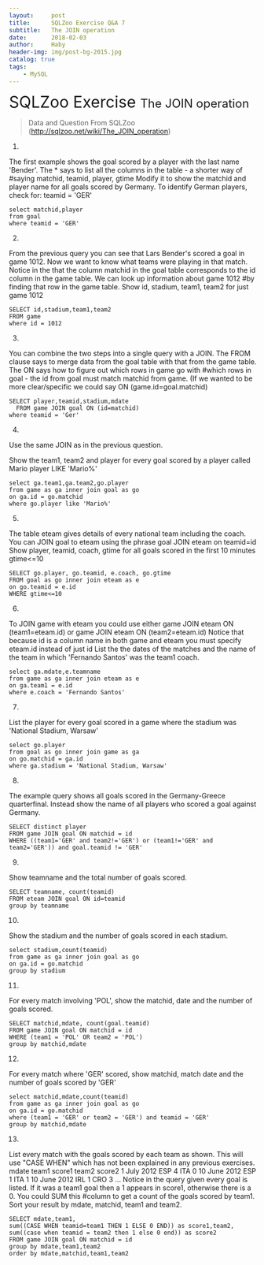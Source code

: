 ```yaml
---
layout:     post
title:      SQLZoo Exercise Q&A 7
subtitle:   The JOIN operation
date:       2018-02-03
author:     Haby
header-img: img/post-bg-2015.jpg
catalog: true
tags:
    - MySQL
---
```

<font size = '6'> SQLZoo Exercise </font>
<font size = '5'>  The JOIN operation </font>

> Data and Question From SQLZoo (http://sqlzoo.net/wiki/The_JOIN_operation)

1.
The first example shows the goal scored by a player with the last name 'Bender'. The * says to list all the columns in the table - a shorter way of #saying matchid, teamid, player, gtime Modify it to show the matchid and player name for all goals scored by Germany. To identify German players, check for: teamid = 'GER'

    select matchid,player
    from goal
    where teamid = 'GER'


2.
From the previous query you can see that Lars Bender's scored a goal in game 1012. Now we want to know what teams were playing in that match.
Notice in the that the column matchid in the goal table corresponds to the id column in the game table. We can look up information about game 1012 #by finding that row in the game table.
Show id, stadium, team1, team2 for just game 1012


    SELECT id,stadium,team1,team2
    FROM game
    where id = 1012


3.
You can combine the two steps into a single query with a JOIN.
The FROM clause says to merge data from the goal table with that from the game table. The ON says how to figure out which rows in game go with #which rows in goal - the id from goal must match matchid from game. (If we wanted to be more clear/specific we could say
ON (game.id=goal.matchid)

    SELECT player,teamid,stadium,mdate
      FROM game JOIN goal ON (id=matchid)
    where teamid = 'Ger'


4.
Use the same JOIN as in the previous question.

Show the team1, team2 and player for every goal scored by a player called Mario player LIKE 'Mario%'

    select ga.team1,ga.team2,go.player
    from game as ga inner join goal as go
    on ga.id = go.matchid
    where go.player like 'Mario%'


5.
The table eteam gives details of every national team including the coach. You can JOIN goal to eteam using the phrase goal JOIN eteam on teamid=id
Show player, teamid, coach, gtime for all goals scored in the first 10 minutes gtime<=10

    SELECT go.player, go.teamid, e.coach, go.gtime
    FROM goal as go inner join eteam as e
    on go.teamid = e.id
    WHERE gtime<=10


6.
To JOIN game with eteam you could use either
game JOIN eteam ON (team1=eteam.id) or game JOIN eteam ON (team2=eteam.id)
Notice that because id is a column name in both game and eteam you must specify eteam.id instead of just id
List the the dates of the matches and the name of the team in which 'Fernando Santos' was the team1 coach.

    select ga.mdate,e.teamname
    from game as ga inner join eteam as e
    on ga.team1 = e.id
    where e.coach = 'Fernando Santos'


7.
List the player for every goal scored in a game where the stadium was 'National Stadium, Warsaw'

    select go.player
    from goal as go inner join game as ga
    on go.matchid = ga.id
    where ga.stadium = 'National Stadium, Warsaw'


8.
The example query shows all goals scored in the Germany-Greece quarterfinal.
Instead show the name of all players who scored a goal against Germany.

    SELECT distinct player
    FROM game JOIN goal ON matchid = id
    WHERE ((team1='GER' and team2!='GER') or (team1!='GER' and team2='GER')) and goal.teamid != 'GER'


9.
Show teamname and the total number of goals scored.

    SELECT teamname, count(teamid)
    FROM eteam JOIN goal ON id=teamid
    group by teamname


10.
Show the stadium and the number of goals scored in each stadium.

    select stadium,count(teamid)
    from game as ga inner join goal as go
    on ga.id = go.matchid
    group by stadium


11.
For every match involving 'POL', show the matchid, date and the number of goals scored.

    SELECT matchid,mdate, count(goal.teamid)
    FROM game JOIN goal ON matchid = id
    WHERE (team1 = 'POL' OR team2 = 'POL')
    group by matchid,mdate


12.
For every match where 'GER' scored, show matchid, match date and the number of goals scored by 'GER'

    select matchid,mdate,count(teamid)
    from game as ga inner join goal as go
    on ga.id = go.matchid
    where (team1 = 'GER' or team2 = 'GER') and teamid = 'GER'
    group by matchid,mdate


13.
List every match with the goals scored by each team as shown. This will use "CASE WHEN" which has not been explained in any previous exercises.
mdate	team1	score1	team2	score2
1 July 2012	ESP	4	ITA	0
10 June 2012	ESP	1	ITA	1
10 June 2012	IRL	1	CRO	3
...
Notice in the query given every goal is listed. If it was a team1 goal then a 1 appears in score1, otherwise there is a 0. You could SUM this #column to get a count of the goals scored by team1. Sort your result by mdate, matchid, team1 and team2.

    SELECT mdate,team1,
    sum((CASE WHEN teamid=team1 THEN 1 ELSE 0 END)) as score1,team2,
    sum((case when teamid = team2 then 1 else 0 end)) as score2
    FROM game JOIN goal ON matchid = id
    group by mdate,team1,team2
    order by mdate,matchid,team1,team2
